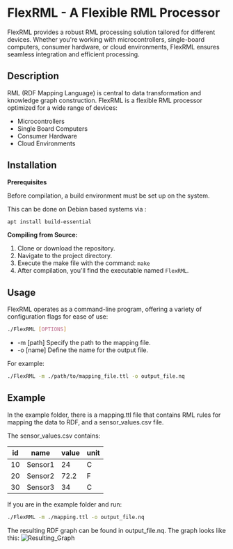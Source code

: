 # FlexRML - A Flexible RML Processor

FlexRML provides a robust RML processing solution tailored for different devices. Whether you're working with microcontrollers, single-board computers, consumer hardware, or cloud environments, FlexRML ensures seamless integration and efficient processing.

## Description

RML (RDF Mapping Language) is central to data transformation and knowledge graph construction. FlexRML is a flexible RML processor optimized for a wide range of devices:

- Microcontrollers
- Single Board Computers
- Consumer Hardware
- Cloud Environments

## Installation
**Prerequisites**

Before compilation, a build environment must be set up on the system.

This can be done on Debian based systems via :
```bash
apt install build-essential
```

**Compiling from Source:**

1. Clone or download the repository.
2. Navigate to the project directory.
3. Execute the make file with the command: `make`
4. After compilation, you'll find the executable named `FlexRML`.

## Usage

FlexRML operates as a command-line program, offering a variety of configuration flags for ease of use:

```bash
./FlexRML [OPTIONS]
```
- -m [path] Specify the path to the mapping file.
- -o [name] Define the name for the output file.

For example:
```bash
./FlexRML -m ./path/to/mapping_file.ttl -o output_file.nq
```


## Example
In the example folder, there is a mapping.ttl file that contains RML rules for mapping the data to RDF, and a sensor_values.csv file.

The sensor_values.csv contains:

| id  | name    | value | unit |
| --- | ------- | ----- | ---- |
| 10  | Sensor1 | 24    | C    |
| 20  | Sensor2 | 72.2  | F    |
| 30  | Sensor3 | 34    | C    |

If you are in the example folder and run:
```bash
./FlexRML -m ./mapping.ttl -o output_file.nq
```
The resulting RDF graph can be found in output_file.nq. 
The graph looks like this:
![Resulting_Graph](https://github.com/FreuMi/FlexRML/blob/main/example/output_graph.png)
